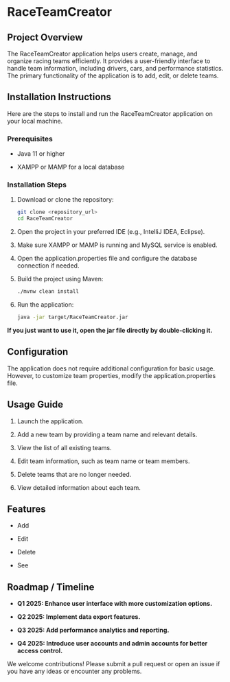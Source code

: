 # RaceTeamCreator

## Project Overview

The RaceTeamCreator application helps users create, manage, and organize racing teams efficiently. It provides a user-friendly interface to handle team information, including drivers, cars, and performance statistics. The primary functionality of the application is to add, edit, or delete teams.

## Installation Instructions

Here are the steps to install and run the RaceTeamCreator application on your local machine.

### Prerequisites

* Java 11 or higher

* XAMPP or MAMP for a local database

### Installation Steps

1. Download or clone the repository:

    ```bash
    git clone <repository_url>
    cd RaceTeamCreator
    ```

2. Open the project in your preferred IDE (e.g., IntelliJ IDEA, Eclipse).

3. Make sure XAMPP or MAMP is running and MySQL service is enabled.

4. Open the application.properties file and configure the database connection if needed.

5. Build the project using Maven:
    ```bash
    ./mvnw clean install
    ```

6. Run the application:
    ```bash
    java -jar target/RaceTeamCreator.jar
    ```

**If you just want to use it, open the jar file directly by double-clicking it.**

## Configuration

The application does not require additional configuration for basic usage. However, to customize team properties, modify the application.properties file.

## Usage Guide

1. Launch the application.

2. Add a new team by providing a team name and relevant details.

3. View the list of all existing teams.

4. Edit team information, such as team name or team members.

5. Delete teams that are no longer needed.

6. View detailed information about each team.

## Features

* Add

* Edit

* Delete

* See

## Roadmap / Timeline

* **Q1 2025: Enhance user interface with more customization options.**

* **Q2 2025: Implement data export features.**

* **Q3 2025: Add performance analytics and reporting.**

* **Q4 2025: Introduce user accounts and admin accounts for better access control.**

We welcome contributions! Please submit a pull request or open an issue if you have any ideas or encounter any problems.

